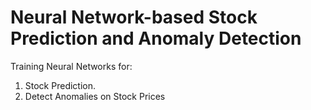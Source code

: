 #  Neural Network-based Stock Prediction and Anomaly Detection
Training Neural Networks for:
  1. Stock Prediction.
  2. Detect Anomalies on Stock Prices
